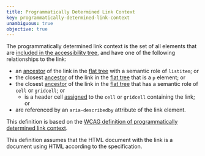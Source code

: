 ```yaml
---
title: Programmatically Determined Link Context
key: programmatically-determined-link-context
unambiguous: true
objective: true
---
```


The programmatically determined link context is the set of all elements that are [included in the accessibility tree][], and have one of the following relationships to the link:

- an [ancestor][] of the link in the [flat tree][] with a semantic role of `listitem`; or
- the closest [ancestor][] of the link in the [flat tree][] that is a `p` element; or
- the closest [ancestor][] of the link in the [flat tree][] that has a semantic role of `cell` or `gridcell`; or
  - is a header cell [assigned][] to the `cell` or `gridcell` containing the link; or
- are referenced by an `aria-describedby` attribute of the link element.

This definition is based on the [WCAG definition of programmatically determined link context](https://www.w3.org/TR/WCAG21/#dfn-programmatically-determined-link-context).

This definition assumes that the HTML document with the link is a document using HTML according to the specification.

[ancestor]: https://dom.spec.whatwg.org/#concept-tree-ancestor
[assigned]: https://html.spec.whatwg.org/multipage/tables.html#algorithm-for-assigning-header-cells
[flat tree]: https://drafts.csswg.org/css-scoping/#flat-tree 'Definition of flat tree'
[included in the accessibility tree]: #included-in-the-accessibility-tree 'Definition of included in the accessibility tree'
